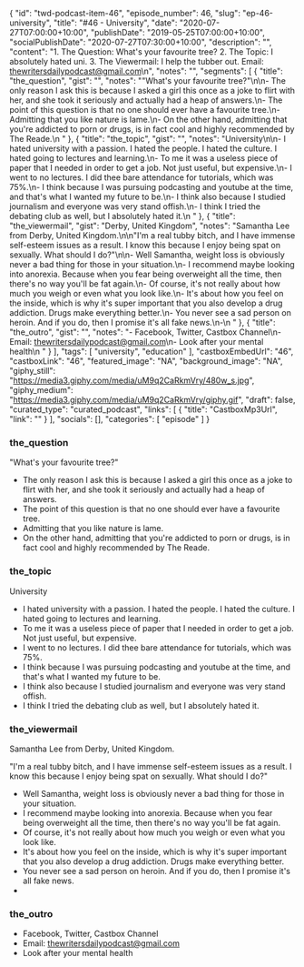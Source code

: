 {
	"id": "twd-podcast-item-46",
	"episode_number": 46,
	"slug": "ep-46-university",
	"title": "#46 - University",
	"date": "2020-07-27T07:00:00+10:00",
	"publishDate": "2019-05-25T07:00:00+10:00",
	"socialPublishDate": "2020-07-27T07:30:00+10:00",
	"description": "",
	"content": "1. The Question: What's your favourite tree? 2. The Topic: I absolutely hated uni. 3. The Viewermail: I help the tubber out. Email: thewritersdailypodcast@gmail.com\n",
	"notes": "",
	"segments": [
		{
			"title": "the_question",
			"gist": "",
			"notes": "\"What's your favourite tree?\"\n\n- The only reason I ask this is because I asked a girl this once as a joke to flirt with her, and she took it seriously and actually had a heap of answers.\n- The point of this question is that no one should ever have a favourite tree.\n- Admitting that you like nature is lame.\n- On the other hand, admitting that you're addicted to porn or drugs, is in fact cool and highly recommended by The Reade.\n      "
		},
		{
			"title": "the_topic",
			"gist": "",
			"notes": "University\n\n- I hated university with a passion. I hated the people. I hated the culture. I hated going to lectures and learning.\n- To me it was a useless piece of paper that I needed in order to get a job. Not just useful, but expensive.\n- I went to no lectures. I did thee bare attendance for tutorials, which was 75%.\n- I think because I was pursuing podcasting and youtube at the time, and that's what I wanted my future to be.\n- I think also because I studied journalism and everyone was very stand offish.\n- I think I tried the debating club as well, but I absolutely hated it.\n      "
		},
		{
			"title": "the_viewermail",
			"gist": "Derby, United Kingdom",
			"notes": "Samantha Lee from Derby, United Kingdom.\n\n\"I'm a real tubby bitch, and I have immense self-esteem issues as a result. I know this because I enjoy being spat on sexually. What should I do?\"\n\n- Well Samantha, weight loss is obviously never a bad thing for those in your situation.\n- I recommend maybe looking into anorexia. Because when you fear being overweight all the time, then there's no way you'll be fat again.\n- Of course, it's not really about how much you weigh or even what you look like.\n- It's about how you feel on the inside, which is why it's super important that you also develop a drug addiction. Drugs make everything better.\n- You never see a sad person on heroin. And if you do, then I promise it's all fake news.\n-\n      "
		},
		{
			"title": "the_outro",
			"gist": "",
			"notes": "- Facebook, Twitter, Castbox Channel\n- Email: thewritersdailypodcast@gmail.com\n- Look after your mental health\n      "
		}
	],
	"tags": [
		"university",
		"education"
	],
	"castboxEmbedUrl": "46",
	"castboxLink": "46",
	"featured_image": "NA",
	"background_image": "NA",
	"giphy_still": "https://media3.giphy.com/media/uM9q2CaRkmVry/480w_s.jpg",
	"giphy_medium": "https://media3.giphy.com/media/uM9q2CaRkmVry/giphy.gif",
	"draft": false,
	"curated_type": "curated_podcast",
	"links": [
		{
			"title": "CastboxMp3Url",
			"link": ""
		}
	],
	"socials": [],
	"categories": [
		"episode"
	]
}

### the_question

"What's your favourite tree?"

- The only reason I ask this is because I asked a girl this once as a joke to flirt with her, and she took it seriously and actually had a heap of answers.
- The point of this question is that no one should ever have a favourite tree.
- Admitting that you like nature is lame.
- On the other hand, admitting that you're addicted to porn or drugs, is in fact cool and highly recommended by The Reade.
      
### the_topic

University

- I hated university with a passion. I hated the people. I hated the culture. I hated going to lectures and learning.
- To me it was a useless piece of paper that I needed in order to get a job. Not just useful, but expensive.
- I went to no lectures. I did thee bare attendance for tutorials, which was 75%.
- I think because I was pursuing podcasting and youtube at the time, and that's what I wanted my future to be.
- I think also because I studied journalism and everyone was very stand offish.
- I think I tried the debating club as well, but I absolutely hated it.
      
### the_viewermail

Samantha Lee from Derby, United Kingdom.

"I'm a real tubby bitch, and I have immense self-esteem issues as a result. I know this because I enjoy being spat on sexually. What should I do?"

- Well Samantha, weight loss is obviously never a bad thing for those in your situation.
- I recommend maybe looking into anorexia. Because when you fear being overweight all the time, then there's no way you'll be fat again.
- Of course, it's not really about how much you weigh or even what you look like.
- It's about how you feel on the inside, which is why it's super important that you also develop a drug addiction. Drugs make everything better.
- You never see a sad person on heroin. And if you do, then I promise it's all fake news.
-
      
### the_outro

- Facebook, Twitter, Castbox Channel
- Email: thewritersdailypodcast@gmail.com
- Look after your mental health
      
